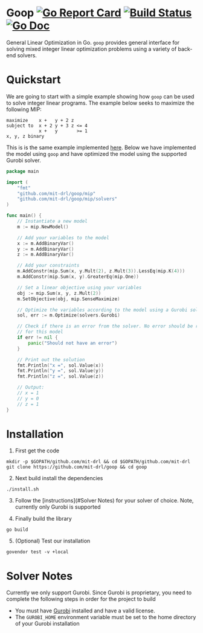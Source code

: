 # Goop [![Go Report Card](https://goreportcard.com/badge/github.com/mit-drl/goop)](https://goreportcard.com/report/github.com/mit-drl/goop) [![Build Status](https://travis-ci.org/mit-drl/goop.svg?branch=master)](https://travis-ci.org/mit-drl/goop) [![Go Doc](https://img.shields.io/badge/godoc-reference-5272B4.svg?style=round-square)](https://godoc.org/github.com/mit-drl/goop)

General Linear Optimization in Go. `goop` provides general interface for solving
mixed integer linear optimization problems using a variety of back-end solvers.

# Quickstart

We are going to start with a simple example showing how `goop` can be used to
solve integer linear programs. The example below seeks to maximize the following
MIP:

```
maximize    x +   y + 2 z
subject to  x + 2 y + 3 z <= 4
            x +   y       >= 1
x, y, z binary
```

This is is the same example implemented [here](http://www.gurobi.com/documentation/7.5/examples/mip1_py.html). Below
we have implemented the model using `goop` and have optimized the model using
the supported Gurobi solver.

```go
package main

import (
    "fmt"
    "github.com/mit-drl/goop/mip"
    "github.com/mit-drl/goop/mip/solvers"
)

func main() {
    // Instantiate a new model
    m := mip.NewModel()

    // Add your variables to the model
    x := m.AddBinaryVar()
    y := m.AddBinaryVar()
    z := m.AddBinaryVar()

    // Add your constraints
    m.AddConstr(mip.Sum(x, y.Mult(2), z.Mult(3)).LessEq(mip.K(4)))
    m.AddConstr(mip.Sum(x, y).GreaterEq(mip.One))

    // Set a linear objective using your variables
    obj := mip.Sum(x, y, z.Mult(2))
    m.SetObjective(obj, mip.SenseMaximize)

    // Optimize the variables according to the model using a Gurobi solver
    sol, err := m.Optimize(solvers.Gurobi)

    // Check if there is an error from the solver. No error should be returned
    // for this model
    if err != nil {
    	panic("Should not have an error")
    }

    // Print out the solution
    fmt.Println("x =", sol.Value(x))
    fmt.Println("y =", sol.Value(y))
    fmt.Println("z =", sol.Value(z))

    // Output:
    // x = 1
    // y = 0
    // z = 1
}
```

# Installation

1. First get the code
```
mkdir -p $GOPATH/github.com/mit-drl && cd $GOPATH/github.com/mit-drl
git clone https://github.com/mit-drl/goop && cd goop
```

2. Next build install the dependencies
```
./install.sh
```

3. Follow the [instructions](#Solver Notes) for your solver of choice. Note,
currently only Gurobi is supported

4. Finally build the library
```
go build
```

5. (Optional) Test our installation
```
govendor test -v +local
```

# Solver Notes

Currently we only support Gurobi. Since Gurobi is proprietary, you need to
complete the following steps in order for the project to build

- You must have [Gurobi](http://www.gurobi.com/downloads/download-center)
installed and have a valid license.
- The `GUROBI_HOME` environment variable must be set to the home directory
of your Gurobi installation

